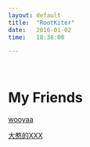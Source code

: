 ```yaml
---
layout: default
title:  "RootKiter"
date:   2016-01-02
time:   18:36:00

---
```


<br />

<h1> My Friends </h1>

[wooyaa](http://wooyaa.me)

[ 大憨的XXX ](http://kechuandai.net/)

